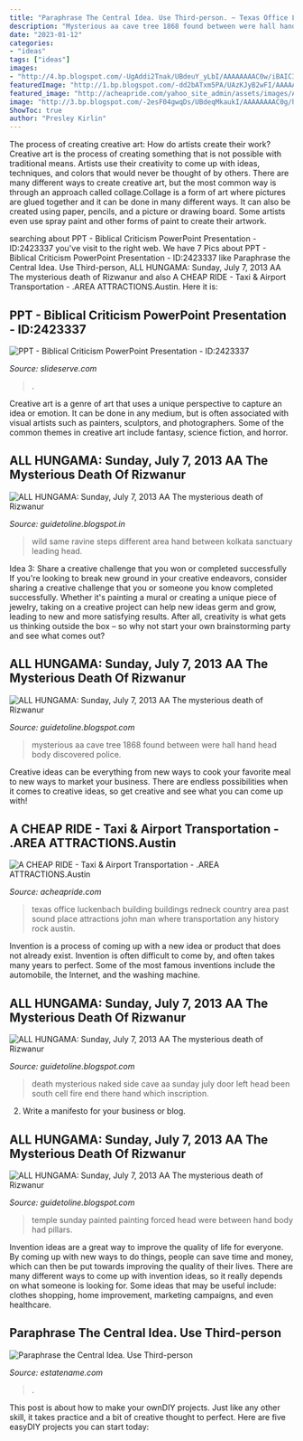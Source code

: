```yaml
---
title: "Paraphrase The Central Idea. Use Third-person. ~ Texas Office Luckenbach Building Buildings Redneck Country Area Past Sound Place Attractions John Man Where Transportation Any History Rock Austin"
description: "Mysterious aa cave tree 1868 found between were hall hand head body discovered police"
date: "2023-01-12"
categories:
- "ideas"
tags: ["ideas"]
images:
- "http://4.bp.blogspot.com/-UgAddi2Tnak/UBdeuY_yLbI/AAAAAAAAC0w/iBAICIdMSW0/s640/inscription+in+cave+10+Ajantha.jpg"
featuredImage: "http://1.bp.blogspot.com/-dd2bATxm5PA/UAzKJyB2wFI/AAAAAAAAChw/aIRLnoB1zuc/s640/goutala+wild+life+sanctary+and+steps+to+Pitalkhora+ravine.jpg"
featured_image: "http://acheapride.com/yahoo_site_admin/assets/images/A_Cheap_Ride_-_Web_Site_Photos_-_Luckenbach_Texas_-_09-11.56193729_std.jpg"
image: "http://3.bp.blogspot.com/-2esF04gwqDs/UBdeqMkaukI/AAAAAAAAC0g/hm3I9CYCD4E/s640/cave+10+interrior++found+in+1868.jpg"
ShowToc: true
author: "Presley Kirlin"
---
```



The process of creating creative art: How do artists create their work?
Creative art is the process of creating something that is not possible with traditional means. Artists use their creativity to come up with ideas, techniques, and colors that would never be thought of by others. There are many different ways to create creative art, but the most common way is through an approach called collage.Collage is a form of art where pictures are glued together and it can be done in many different ways. It can also be created using paper, pencils, and a picture or drawing board. Some artists even use spray paint and other forms of paint to create their artwork.

	

		
searching about PPT - Biblical Criticism PowerPoint Presentation - ID:2423337 you've visit to the right web. We have 7 Pics about PPT - Biblical Criticism PowerPoint Presentation - ID:2423337 like Paraphrase the Central Idea. Use Third-person, ALL HUNGAMA: Sunday, July 7, 2013 AA The mysterious death of Rizwanur and also A CHEAP RIDE - Taxi &amp; Airport Transportation - .AREA ATTRACTIONS.Austin. Here it is:
		
    
## PPT - Biblical Criticism PowerPoint Presentation - ID:2423337

<img loading=lazy src="http://thumbs.slideserve.com/1_266104.jpg" onerror="this.onerror=null;this.src='https://tse2.mm.bing.net/th?id=OIP.RfdB0a366jzho6tKL4MfMAHaFj&amp;pid=15.1';" alt="PPT - Biblical Criticism PowerPoint Presentation - ID:2423337">

_Source: slideserve.com_

>. 

	

Creative art is a genre of art that uses a unique perspective to capture an idea or emotion. It can be done in any medium, but is often associated with visual artists such as painters, sculptors, and photographers. Some of the common themes in creative art include fantasy, science fiction, and horror.

    
## ALL HUNGAMA: Sunday, July 7, 2013 AA The Mysterious Death Of Rizwanur

<img loading=lazy src="http://1.bp.blogspot.com/-dd2bATxm5PA/UAzKJyB2wFI/AAAAAAAAChw/aIRLnoB1zuc/s640/goutala+wild+life+sanctary+and+steps+to+Pitalkhora+ravine.jpg" onerror="this.onerror=null;this.src='https://tse1.mm.bing.net/th?id=OIP.rld4eRMBDE2ZJHHT3H_D6gHaFj&amp;pid=15.1';" alt="ALL HUNGAMA: Sunday, July 7, 2013 AA The mysterious death of Rizwanur">

_Source: guidetoline.blogspot.in_

>wild same ravine steps different area hand between kolkata sanctuary leading head. 

	

Idea 3: Share a creative challenge that you won or completed successfully
If you're looking to break new ground in your creative endeavors, consider sharing a creative challenge that you or someone you know completed successfully. Whether it's painting a mural or creating a unique piece of jewelry, taking on a creative project can help new ideas germ and grow, leading to new and more satisfying results. After all, creativity is what gets us thinking outside the box – so why not start your own brainstorming party and see what comes out?

    
## ALL HUNGAMA: Sunday, July 7, 2013 AA The Mysterious Death Of Rizwanur

<img loading=lazy src="http://3.bp.blogspot.com/-2esF04gwqDs/UBdeqMkaukI/AAAAAAAAC0g/hm3I9CYCD4E/s640/cave+10+interrior++found+in+1868.jpg" onerror="this.onerror=null;this.src='https://tse3.mm.bing.net/th?id=OIP.KVyV1hHnIrRigL22TKXLRAHaGB&amp;pid=15.1';" alt="ALL HUNGAMA: Sunday, July 7, 2013 AA The mysterious death of Rizwanur">

_Source: guidetoline.blogspot.com_

>mysterious aa cave tree 1868 found between were hall hand head body discovered police. 

	

Creative ideas can be everything from new ways to cook your favorite meal to new ways to market your business. There are endless possibilities when it comes to creative ideas, so get creative and see what you can come up with!

    
## A CHEAP RIDE - Taxi &amp; Airport Transportation - .AREA ATTRACTIONS.Austin

<img loading=lazy src="http://acheapride.com/yahoo_site_admin/assets/images/A_Cheap_Ride_-_Web_Site_Photos_-_Luckenbach_Texas_-_09-11.56193729_std.jpg" onerror="this.onerror=null;this.src='https://tse3.mm.bing.net/th?id=OIP.jdGBGTncwkRAKtUy0fyusQHaE6&amp;pid=15.1';" alt="A CHEAP RIDE - Taxi &amp; Airport Transportation - .AREA ATTRACTIONS.Austin">

_Source: acheapride.com_

>texas office luckenbach building buildings redneck country area past sound place attractions john man where transportation any history rock austin. 

	

Invention is a process of coming up with a new idea or product that does not already exist. Invention is often difficult to come by, and often takes many years to perfect. Some of the most famous inventions include the automobile, the Internet, and the washing machine.

    
## ALL HUNGAMA: Sunday, July 7, 2013 AA The Mysterious Death Of Rizwanur

<img loading=lazy src="http://4.bp.blogspot.com/-UgAddi2Tnak/UBdeuY_yLbI/AAAAAAAAC0w/iBAICIdMSW0/s640/inscription+in+cave+10+Ajantha.jpg" onerror="this.onerror=null;this.src='https://tse1.mm.bing.net/th?id=OIP.Xm5Uky2hbVhDdtp7P6bX_QHaJ4&amp;pid=15.1';" alt="ALL HUNGAMA: Sunday, July 7, 2013 AA The mysterious death of Rizwanur">

_Source: guidetoline.blogspot.com_

>death mysterious naked side cave aa sunday july door left head been south cell fire end there hand which inscription. 

	

2. Write a manifesto for your business or blog.

    
## ALL HUNGAMA: Sunday, July 7, 2013 AA The Mysterious Death Of Rizwanur

<img loading=lazy src="http://2.bp.blogspot.com/-eWdUdvF6O-8/UA4oIw2QQBI/AAAAAAAACkg/G_WmO-PrWuo/s640/another+view+of+painted+pillars.jpg" onerror="this.onerror=null;this.src='https://tse3.mm.bing.net/th?id=OIP.UkonDghcqdet8BS-J6KerQHaJ4&amp;pid=15.1';" alt="ALL HUNGAMA: Sunday, July 7, 2013 AA The mysterious death of Rizwanur">

_Source: guidetoline.blogspot.com_

>temple sunday painted painting forced head were between hand body had pillars. 

	

Invention ideas are a great way to improve the quality of life for everyone. By coming up with new ways to do things, people can save time and money, which can then be put towards improving the quality of their lives. There are many different ways to come up with invention ideas, so it really depends on what someone is looking for. Some ideas that may be useful include: clothes shopping, home improvement, marketing campaigns, and even healthcare.

    
## Paraphrase The Central Idea. Use Third-person

<img loading=lazy src="https://i.pinimg.com/originals/80/37/67/803767ed4b03520afb7ecf4abec91921.jpg" onerror="this.onerror=null;this.src='https://tse1.mm.bing.net/th?id=OIP.xy9cmWxgueqPbyX3IMVhqgHaIS&amp;pid=15.1';" alt="Paraphrase the Central Idea. Use Third-person">

_Source: estatename.com_

>. 

	

This post is about how to make your ownDIY projects. Just like any other skill, it takes practice and a bit of creative thought to perfect. Here are five easyDIY projects you can start today: 


